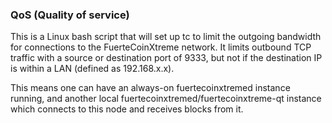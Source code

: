 ### QoS (Quality of service) ###

This is a Linux bash script that will set up tc to limit the outgoing bandwidth for connections to the FuerteCoinXtreme network. It limits outbound TCP traffic with a source or destination port of 9333, but not if the destination IP is within a LAN (defined as 192.168.x.x).

This means one can have an always-on fuertecoinxtremed instance running, and another local fuertecoinxtremed/fuertecoinxtreme-qt instance which connects to this node and receives blocks from it.
